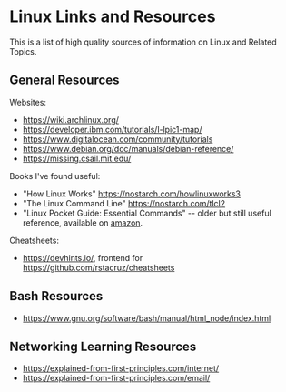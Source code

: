 # Linux Links and Resources

This is a list of high quality sources of information on Linux and Related Topics.

## General Resources

Websites:

* <https://wiki.archlinux.org/>
* <https://developer.ibm.com/tutorials/l-lpic1-map/>
* <https://www.digitalocean.com/community/tutorials>
* <https://www.debian.org/doc/manuals/debian-reference/>
* <https://missing.csail.mit.edu/>

Books I've found useful:

* "How Linux Works" <https://nostarch.com/howlinuxworks3>
* "The Linux Command Line" <https://nostarch.com/tlcl2>
* "Linux Pocket Guide: Essential Commands" -- older but still useful reference, available on [amazon](https://www.amazon.com/Linux-Pocket-Guide-Essential-Commands/dp/1491927577/).

Cheatsheets:

* <https://devhints.io/>, frontend for <https://github.com/rstacruz/cheatsheets>

## Bash Resources

* <https://www.gnu.org/software/bash/manual/html_node/index.html>

## Networking Learning Resources

* <https://explained-from-first-principles.com/internet/>
* <https://explained-from-first-principles.com/email/>

